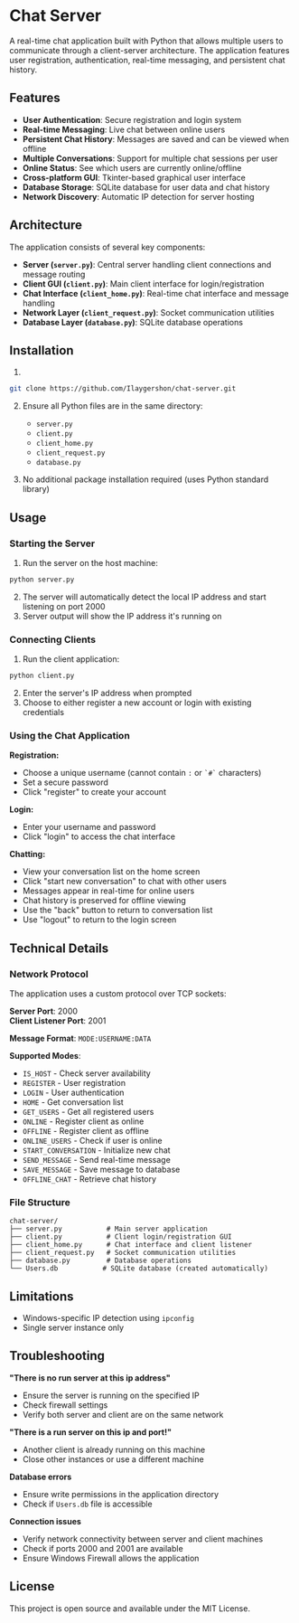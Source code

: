 # Chat Server

A real-time chat application built with Python that allows multiple users to communicate through a client-server architecture. The application features user registration, authentication, real-time messaging, and persistent chat history.

## Features

- **User Authentication**: Secure registration and login system
- **Real-time Messaging**: Live chat between online users
- **Persistent Chat History**: Messages are saved and can be viewed when offline
- **Multiple Conversations**: Support for multiple chat sessions per user
- **Online Status**: See which users are currently online/offline
- **Cross-platform GUI**: Tkinter-based graphical user interface
- **Database Storage**: SQLite database for user data and chat history
- **Network Discovery**: Automatic IP detection for server hosting

## Architecture

The application consists of several key components:

- **Server (`server.py`)**: Central server handling client connections and message routing
- **Client GUI (`client.py`)**: Main client interface for login/registration
- **Chat Interface (`client_home.py`)**: Real-time chat interface and message handling
- **Network Layer (`client_request.py`)**: Socket communication utilities
- **Database Layer (`database.py`)**: SQLite database operations


## Installation

1.  
```bash
git clone https://github.com/Ilaygershon/chat-server.git
```
    
2. Ensure all Python files are in the same directory:
    
    - `server.py`
    - `client.py`
    - `client_home.py`
    - `client_request.py`
    - `database.py`
3. No additional package installation required (uses Python standard library)
    

## Usage

### Starting the Server

1. Run the server on the host machine:

```bash
python server.py
```

2. The server will automatically detect the local IP address and start listening on port 2000
3. Server output will show the IP address it's running on

### Connecting Clients

1. Run the client application:

```bash
python client.py
```

2. Enter the server's IP address when prompted
3. Choose to either register a new account or login with existing credentials

### Using the Chat Application

**Registration:**

- Choose a unique username (cannot contain `:` or `` `#` `` characters)
- Set a secure password
- Click "register" to create your account

**Login:**

- Enter your username and password
- Click "login" to access the chat interface

**Chatting:**

- View your conversation list on the home screen
- Click "start new conversation" to chat with other users
- Messages appear in real-time for online users
- Chat history is preserved for offline viewing
- Use the "back" button to return to conversation list
- Use "logout" to return to the login screen

## Technical Details

### Network Protocol

The application uses a custom protocol over TCP sockets:

**Server Port**: 2000  
**Client Listener Port**: 2001

**Message Format**: `MODE:USERNAME:DATA`

**Supported Modes**:

- `IS_HOST` - Check server availability
- `REGISTER` - User registration
- `LOGIN` - User authentication
- `HOME` - Get conversation list
- `GET_USERS` - Get all registered users
- `ONLINE` - Register client as online
- `OFFLINE` - Register client as offline
- `ONLINE_USERS` - Check if user is online
- `START_CONVERSATION` - Initialize new chat
- `SEND_MESSAGE` - Send real-time message
- `SAVE_MESSAGE` - Save message to database
- `OFFLINE_CHAT` - Retrieve chat history

### File Structure

```
chat-server/
├── server.py           # Main server application
├── client.py           # Client login/registration GUI
├── client_home.py      # Chat interface and client listener
├── client_request.py   # Socket communication utilities
├── database.py         # Database operations
└── Users.db           # SQLite database (created automatically)
```


## Limitations

- Windows-specific IP detection using `ipconfig`
- Single server instance only

## Troubleshooting

**"There is no run server at this ip address"**

- Ensure the server is running on the specified IP
- Check firewall settings
- Verify both server and client are on the same network

**"There is a run server on this ip and port!"**

- Another client is already running on this machine
- Close other instances or use a different machine

**Database errors**

- Ensure write permissions in the application directory
- Check if `Users.db` file is accessible

**Connection issues**

- Verify network connectivity between server and client machines
- Check if ports 2000 and 2001 are available
- Ensure Windows Firewall allows the application

## License

This project is open source and available under the MIT License.
